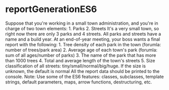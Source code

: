 # reportGenerationES6
Suppose that you're working in a small town administration, and you're in charge of two town elements: 1. Parks 2. Streets  It's a very small town, so right now there are only 3 parks and 4 streets. All parks and streets have a name and a build year.  At an end-of-year meeting, your boss wants a final report with the following: 1. Tree density of each park in the town (forumla: number of trees/park area) 2. Average age of each town's park (forumla: sum of all ages/number of parks) 3. The name of the park that has more than 1000 trees 4. Total and average length of the town's streets 5. Size classification of all streets: tiny/small/normal/big/huge. If the size is unknown, the default is normal  All the report data should be printed to the console.  Note: Use some of the ES6 features: classes, subclasses, template strings, default parameters, maps, arrow functions, destructuring, etc.
